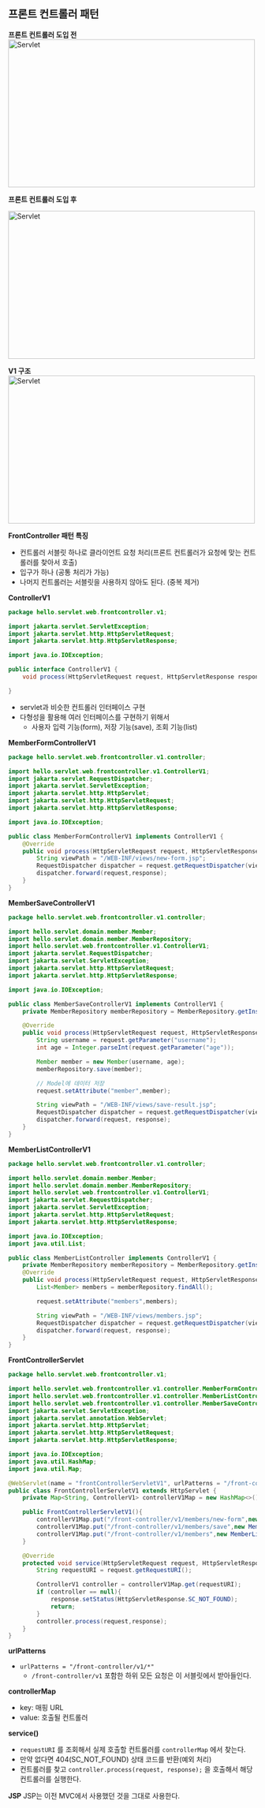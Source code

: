 ## 프론트 컨트롤러 패턴
**프론트 컨트롤러 도입 전**
<img src="/img/Spring_MVC/ControllerV1_1.png" alt="Servlet" width="500" height="300" />


**프론트 컨트롤러 도입 후**

<img src="/img/Spring_MVC/ControllerV1_2.png" alt="Servlet" width="500" height="300" />

**V1 구조**
<img src="/img/Spring_MVC/ControllerV1_3.png" alt="Servlet" width="500" height="300" />


**FrontController 패턴 특징**
- 컨트롤러 서블릿 하나로 클라이언트 요청 처리(프론트 컨트롤러가 요청에 맞는 컨트롤러를 찾아서 호출)
- 입구가 하나 (공통 처리가 가능)
- 나머지 컨트롤러는 서블릿을 사용하지 않아도 된다. (중복 제거)

**ControllerV1**
```java
package hello.servlet.web.frontcontroller.v1;

import jakarta.servlet.ServletException;
import jakarta.servlet.http.HttpServletRequest;
import jakarta.servlet.http.HttpServletResponse;

import java.io.IOException;

public interface ControllerV1 {
    void process(HttpServletRequest request, HttpServletResponse response) throws ServletException, IOException;

}
```
- servlet과 비슷한 컨트롤러 인터페이스 구현
- 다형성을 활용해 여러 인터페이스를 구현하기 위해서
	- 사용자 입력 기능(form), 저장 기능(save), 조회 기능(list)   

**MemberFormControllerV1**
```java
package hello.servlet.web.frontcontroller.v1.controller;

import hello.servlet.web.frontcontroller.v1.ControllerV1;
import jakarta.servlet.RequestDispatcher;
import jakarta.servlet.ServletException;
import jakarta.servlet.http.HttpServlet;
import jakarta.servlet.http.HttpServletRequest;
import jakarta.servlet.http.HttpServletResponse;

import java.io.IOException;

public class MemberFormControllerV1 implements ControllerV1 {
    @Override
    public void process(HttpServletRequest request, HttpServletResponse response) throws ServletException, IOException {
        String viewPath = "/WEB-INF/views/new-form.jsp";
        RequestDispatcher dispatcher = request.getRequestDispatcher(viewPath);
        dispatcher.forward(request,response);
    }
}

```


**MemberSaveControllerV1**
```java
package hello.servlet.web.frontcontroller.v1.controller;

import hello.servlet.domain.member.Member;
import hello.servlet.domain.member.MemberRepository;
import hello.servlet.web.frontcontroller.v1.ControllerV1;
import jakarta.servlet.RequestDispatcher;
import jakarta.servlet.ServletException;
import jakarta.servlet.http.HttpServletRequest;
import jakarta.servlet.http.HttpServletResponse;

import java.io.IOException;

public class MemberSaveControllerV1 implements ControllerV1 {
    private MemberRepository memberRepository = MemberRepository.getInstance();

    @Override
    public void process(HttpServletRequest request, HttpServletResponse response) throws ServletException, IOException {
        String username = request.getParameter("username");
        int age = Integer.parseInt(request.getParameter("age"));

        Member member = new Member(username, age);
        memberRepository.save(member);

        // Model에 데이터 저장
        request.setAttribute("member",member);

        String viewPath = "/WEB-INF/views/save-result.jsp";
        RequestDispatcher dispatcher = request.getRequestDispatcher(viewPath);
        dispatcher.forward(request, response);
    }
}

```


**MemberListControllerV1**
```java
package hello.servlet.web.frontcontroller.v1.controller;

import hello.servlet.domain.member.Member;
import hello.servlet.domain.member.MemberRepository;
import hello.servlet.web.frontcontroller.v1.ControllerV1;
import jakarta.servlet.RequestDispatcher;
import jakarta.servlet.ServletException;
import jakarta.servlet.http.HttpServletRequest;
import jakarta.servlet.http.HttpServletResponse;

import java.io.IOException;
import java.util.List;

public class MemberListController implements ControllerV1 {
    private MemberRepository memberRepository = MemberRepository.getInstance();
    @Override
    public void process(HttpServletRequest request, HttpServletResponse response) throws ServletException, IOException {
        List<Member> members = memberRepository.findAll();

        request.setAttribute("members",members);

        String viewPath = "/WEB-INF/views/members.jsp";
        RequestDispatcher dispatcher = request.getRequestDispatcher(viewPath);
        dispatcher.forward(request, response);
    }
}

```

**FrontControllerServlet**
```java
package hello.servlet.web.frontcontroller.v1;

import hello.servlet.web.frontcontroller.v1.controller.MemberFormControllerV1;
import hello.servlet.web.frontcontroller.v1.controller.MemberListController;
import hello.servlet.web.frontcontroller.v1.controller.MemberSaveControllerV1;
import jakarta.servlet.ServletException;
import jakarta.servlet.annotation.WebServlet;
import jakarta.servlet.http.HttpServlet;
import jakarta.servlet.http.HttpServletRequest;
import jakarta.servlet.http.HttpServletResponse;

import java.io.IOException;
import java.util.HashMap;
import java.util.Map;

@WebServlet(name = "frontControllerServletV1", urlPatterns = "/front-controller/v1/*")
public class FrontControllerServletV1 extends HttpServlet {
    private Map<String, ControllerV1> controllerV1Map = new HashMap<>();

    public FrontControllerServletV1(){
        controllerV1Map.put("/front-controller/v1/members/new-form",new MemberFormControllerV1());
        controllerV1Map.put("/front-controller/v1/members/save",new MemberSaveControllerV1());
        controllerV1Map.put("/front-controller/v1/members",new MemberListController());
    }

    @Override
    protected void service(HttpServletRequest request, HttpServletResponse response) throws ServletException, IOException {
        String requestURI = request.getRequestURI();

        ControllerV1 controller = controllerV1Map.get(requestURI);
        if (controller == null){
            response.setStatus(HttpServletResponse.SC_NOT_FOUND);
            return;
        }
        controller.process(request,response);
    }
}
```

**urlPatterns**
- `urlPatterns = "/front-controller/v1/*"` 
	- `/front-controller/v1`  포함한 하위 모든 요청은 이 서블릿에서 받아들인다.

**controllerMap** 
- key: 매핑 URL
- value: 호출될 컨트롤러

**service()**
- `requestURI` 를 조회해서 실제 호출할 컨트롤러를 `controllerMap` 에서 찾는다. 
- 만약 없다면 404(SC_NOT_FOUND) 상태 코드를 반환(예외 처리)
- 컨트롤러를 찾고 `controller.process(request, response);` 을 호출해서 해당 컨트롤러를 실행한다.

**JSP**
JSP는 이전 MVC에서 사용했던 것을 그대로 사용한다.



